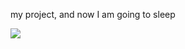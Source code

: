  my project, and now I am going to sleep

<a href='https://jenkins.codinginfinity.com/job/cos301integrationtestrepo'><img src='https://jenkins.codinginfinity.com/buildStatus/icon?job=cos301integrationtestrepo'></a>
